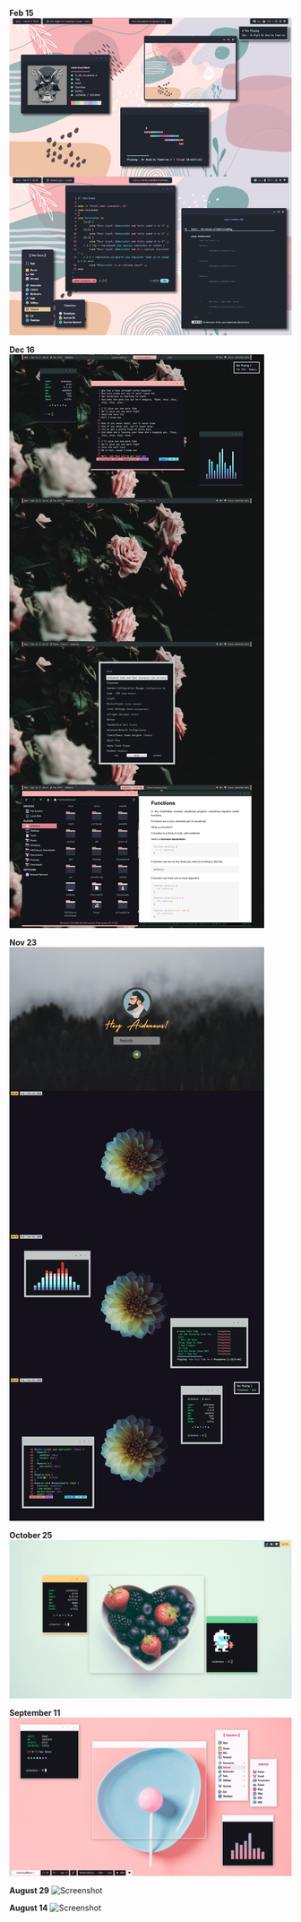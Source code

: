 **Feb 15**
![Screenshot](https://github.com/obliviousofcraps/mf-dots/blob/master/Feb-15-21/snapshot.png)

**Dec 16**
![Screenshot](https://github.com/obliviousofcraps/mf-dots/blob/master/Dec-16-20/snapshot.png)

**Nov 23**
![Screenshot](https://github.com/obliviousofcraps/mf-dots/blob/master/Nov-24-20/snapshot.png)

**October 25**
![Screenshot](https://github.com/obliviousofcraps/mf-dots/blob/master/Oct-25-20/snapshot.png)

**September 11**
![Screenshot](https://github.com/obliviousofcraps/mf-dots/blob/master/Sep-11-20/snap_11_09_20_11_52.png)

**August 29**
![Screenshot](https://github.com/obliviousofcraps/mf-dots/blob/master/August-29-20/snap_28_08_20_17_54.png)

**August 14**
![Screenshot](https://github.com/obliviousofcraps/mf-dots/blob/master/August-14-20/scrot.png)
